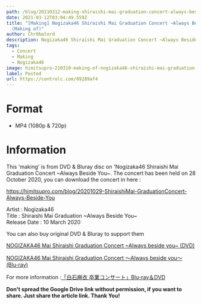 ```yaml
---
path: /blog/20210312-making-shiraishi-mai-graduation-concert-always-beside-you
date: 2021-03-12T03:04:49.559Z
title: "[Making] Nogizaka46 Shiraishi Mai Graduation Concert ~Always Beside You~
  (Making of)"
author: Chr0balord
description: Nogizaka46 Shiraishi Mai Graduation Concert ~Always Beside You~ (Making of)
tags:
  - Concert
  - Making
  - Nogizaka46
image: himitsupro-210310-making-of-nogizaka46-shiraishi-mai-graduation-concert-~always-beside-you.mp4_thumbs.jpg
label: Pasted
url: https://controlc.com/89289af4
---
```

# Format

* MP4 (1080p & 720p)

# Information

This 'making' is from DVD & Bluray disc on 'Nogizaka46 Shiraishi Mai Graduation Concert \~Always Beside You\~. The concert has been held on 28 October 2020, you can download the concert in here :<!--StartFragment-->

https://himitsupro.com/blog/20201029-ShiraishiMai-GraduationConcert-Always-Beside-You

<!--EndFragment-->

Artist : Nogizaka46 <br>
Title : Shiraishi Mai Graduation \~Always Beside You\~ <br>
Release Date : 10 March 2020 <br>

You can also buy original DVD & Bluray to support them

<!--StartFragment-->

[NOGIZAKA46 Mai Shiraishi Graduation Concert \~Always beside you\~ (DVD) ](https://www.amazon.co.jp/dp/B08W7391KG/)

<!--EndFragment-->

<!--StartFragment-->

[NOGIZAKA46 Mai Shiraishi Graduation Concert 〜Always beside you〜 (Blu-ray)](https://www.amazon.co.jp/dp/B08W6LJ9PP/)

<!--EndFragment-->

For more information :<!--StartFragment-->[](https://eizouken-saikyo.com/dvd-movie/)[「白石麻衣 卒業コンサート」Blu-ray＆DVD](http://www.nogizaka46.com/news/2021/02/-blu-raydvd.php)

<!--EndFragment-->

**Don't spread the Google Drive link without permission, if you want to share. Just share the article link. Thank You!**